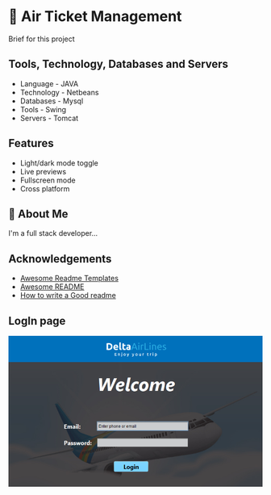 # 🚀 Air Ticket Management

Brief for this project

## Tools, Technology, Databases and Servers


- Language - JAVA
- Technology - Netbeans
- Databases - Mysql
- Tools - Swing
- Servers - Tomcat






## Features

- Light/dark mode toggle
- Live previews
- Fullscreen mode
- Cross platform


## 🚀 About Me
I'm a full stack developer...


## Acknowledgements

 - [Awesome Readme Templates](https://awesomeopensource.com/project/elangosundar/awesome-README-templates)
 - [Awesome README](https://github.com/matiassingers/awesome-readme)
 - [How to write a Good readme](https://bulldogjob.com/news/449-how-to-write-a-good-readme-for-your-github-project)


## LogIn page
![Screenshot of a comment on a GitHub issue showing an image, added in the Markdown, of an Octocat smiling and raising a tentacle.](https://github.com/masudrana53/Air-Ticket-Management/blob/main/Project%20SS/Screenshot_7.png)
